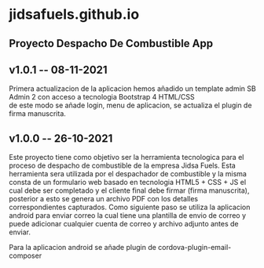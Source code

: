 # jidsafuels.github.io
## Proyecto Despacho De Combustible App

## v1.0.1 -- 08-11-2021
  Primera  actualizacion  de la  aplicacion  hemos  añadido un  template  admin  SB Admin 2  con  acceso  a  tecnologia Bootstrap 4  HTML/CSS  
de  este modo  se añade  login,  menu de aplicacion, se  actualiza  el  plugin  de  firma  manuscrita.

## v1.0.0 -- 26-10-2021
  Este proyecto tiene como objetivo  ser la  herramienta  tecnologica  para el proceso de despacho de combustible de la  empresa Jidsa Fuels.
Esta  herramienta  sera  utilizada  por  el  despachador de combustible  y  la  misma  consta  de un  formulario  web basado  en  tecnologia  HTML5 + CSS + JS  el  cual  debe  ser  completado  y  el  cliente  final  debe  firmar (firma manuscrita), posterior  a  esto  se  genera  un  archivo  PDF  con  los  detalles  correspondientes capturados. Como  siguiente  paso  se  utiliza  la  aplicacion  android  para  enviar correo  la  cual  tiene  una  plantilla  de envio  de correo  y puede   adicionar  cualquier  cuenta de correo  y archivo  adjunto  antes de enviar.

Para   la  aplicacion  android  se  añade plugin  de  cordova-plugin-email-composer  



